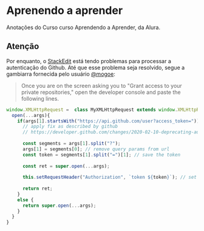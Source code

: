 # Aprenendo a aprender

Anotações do Curso curso Aprendendo a Aprender, da Alura.

## Atenção

Por enquanto, o [StackEdit](https://stackedit.io/) está tendo problemas para processar a autenticação do Github. Até que esse problema seja resolvido, segue a gambiarra fornecida pelo usuário [@mogoe](https://github.com/benweet/stackedit/issues/1755#issuecomment-918949789):

> Once you are on the screen asking you to "Grant access to your private
> repositories," open the developer console and paste the following
> lines.

```js
window.XMLHttpRequest =  class MyXMLHttpRequest extends window.XMLHttpRequest {
  open(...args){
    if(args[1].startsWith("https://api.github.com/user?access_token=")) {
      // apply fix as described by github
      // https://developer.github.com/changes/2020-02-10-deprecating-auth-through-query-param/#changes-to-make
  
      const segments = args[1].split("?");
      args[1] = segments[0]; // remove query params from url
      const token = segments[1].split("=")[1]; // save the token
      
      const ret = super.open(...args);
      
      this.setRequestHeader("Authorization", `token ${token}`); // set required header
      
      return ret;
    }
    else {
      return super.open(...args);
    }
  }
}
```



<!--stackedit_data:
eyJoaXN0b3J5IjpbNTkzMjA2Mzg0LDE1MDQ3MTY2MDAsLTIwMj
k1MjEzNDldfQ==
-->